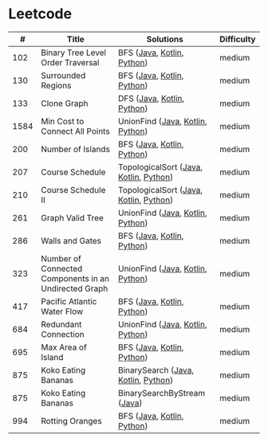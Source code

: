 # Leetcode
| # | Title | Solutions | Difficulty |
| ------ | ------ | ------ | ------ |
| 102 | Binary Tree Level Order Traversal | BFS ([Java](medium/102-Binary-Tree-Level-Order-Traversal/BFS.java), [Kotlin](medium/102-Binary-Tree-Level-Order-Traversal/BFS.kt), [Python](medium/102-Binary-Tree-Level-Order-Traversal/BFS.py)) | medium | 
| 130 | Surrounded Regions | BFS ([Java](medium/130-Surrounded-Regions/BFS.java), [Kotlin](medium/130-Surrounded-Regions/BFS.kt), [Python](medium/130-Surrounded-Regions/BFS.py)) | medium | 
| 133 | Clone Graph | DFS ([Java](medium/133-Clone-Graph/DFS.java), [Kotlin](medium/133-Clone-Graph/DFS.kt), [Python](medium/133-Clone-Graph/DFS.py)) | medium | 
| 1584 | Min Cost to Connect All Points | UnionFind ([Java](medium/1584-Min-Cost-to-Connect-All-Points/UnionFind.java), [Kotlin](medium/1584-Min-Cost-to-Connect-All-Points/UnionFind.kt), [Python](medium/1584-Min-Cost-to-Connect-All-Points/UnionFind.py)) | medium | 
| 200 | Number of Islands | BFS ([Java](medium/200-Number-of-Islands/BFS.java), [Kotlin](medium/200-Number-of-Islands/BFS.kt), [Python](medium/200-Number-of-Islands/BFS.py)) | medium | 
| 207 | Course Schedule | TopologicalSort ([Java](medium/207-Course-Schedule/TopologicalSort.java), [Kotlin](medium/207-Course-Schedule/TopologicalSort.kt), [Python](medium/207-Course-Schedule/TopologicalSort.py)) | medium | 
| 210 | Course Schedule II | TopologicalSort ([Java](medium/210-Course-Schedule-II/TopologicalSort.java), [Kotlin](medium/210-Course-Schedule-II/TopologicalSort.kt), [Python](medium/210-Course-Schedule-II/TopologicalSort.py)) | medium | 
| 261 | Graph Valid Tree | UnionFind ([Java](medium/261-Graph-Valid-Tree/UnionFind.java), [Kotlin](medium/261-Graph-Valid-Tree/UnionFind.kt), [Python](medium/261-Graph-Valid-Tree/UnionFind.py)) | medium | 
| 286 | Walls and Gates | BFS ([Java](medium/286-Walls-and-Gates/BFS.java), [Kotlin](medium/286-Walls-and-Gates/BFS.kt), [Python](medium/286-Walls-and-Gates/BFS.py)) | medium | 
| 323 | Number of Connected Components in an Undirected Graph | UnionFind ([Java](medium/323-Number-of-Connected-Components-in-an-Undirected-Graph/UnionFind.java), [Kotlin](medium/323-Number-of-Connected-Components-in-an-Undirected-Graph/UnionFind.kt), [Python](medium/323-Number-of-Connected-Components-in-an-Undirected-Graph/UnionFind.py)) | medium | 
| 417 | Pacific Atlantic Water Flow | BFS ([Java](medium/417-Pacific-Atlantic-Water-Flow/BFS.java), [Kotlin](medium/417-Pacific-Atlantic-Water-Flow/BFS.kt), [Python](medium/417-Pacific-Atlantic-Water-Flow/BFS.py)) | medium | 
| 684 | Redundant Connection | UnionFind ([Java](medium/684-Redundant-Connection/UnionFind.java), [Kotlin](medium/684-Redundant-Connection/UnionFind.kt), [Python](medium/684-Redundant-Connection/UnionFind.py)) | medium | 
| 695 | Max Area of Island | BFS ([Java](medium/695-Max-Area-of-Island/BFS.java), [Kotlin](medium/695-Max-Area-of-Island/BFS.kt), [Python](medium/695-Max-Area-of-Island/BFS.py)) | medium | 
| 875 | Koko Eating Bananas | BinarySearch ([Java](medium/875-Koko-Eating-Bananas/BinarySearch.java), [Kotlin](medium/875-Koko-Eating-Bananas/BinarySearch.kt), [Python](medium/875-Koko-Eating-Bananas/BinarySearch.py)) | medium | 
| 875 | Koko Eating Bananas | BinarySearchByStream ([Java](medium/875-Koko-Eating-Bananas/BinarySearchByStream.java)) | medium | 
| 994 | Rotting Oranges | BFS ([Java](medium/994-Rotting-Oranges/BFS.java), [Kotlin](medium/994-Rotting-Oranges/BFS.kt), [Python](medium/994-Rotting-Oranges/BFS.py)) | medium | 

